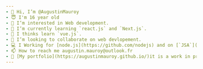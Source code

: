 ```yaml
---
- 👋 Hi, I’m @AugustinMauroy
- 😇 I'm 16 year old
- 👀 I’m interested in Web development.
- 🌱 I’m currently learning `react.js` and `Next.js`.
- 🤔 I thinks learn `vue.js`.
- 💞️ I’m looking to collaborate on web devlopement.
- 💻 I Working for [node.js](https://github.com/nodejs) and on [`JSA`](https://github.com/augustinmauroy/jsa)
- 📫 How to reach me augustin.mauroy@outlook.fr
- 📕 [My portfolio](https://augustinmauroy.github.io/)it is a work in progress. You will find some information about me and my projects.
---
```

